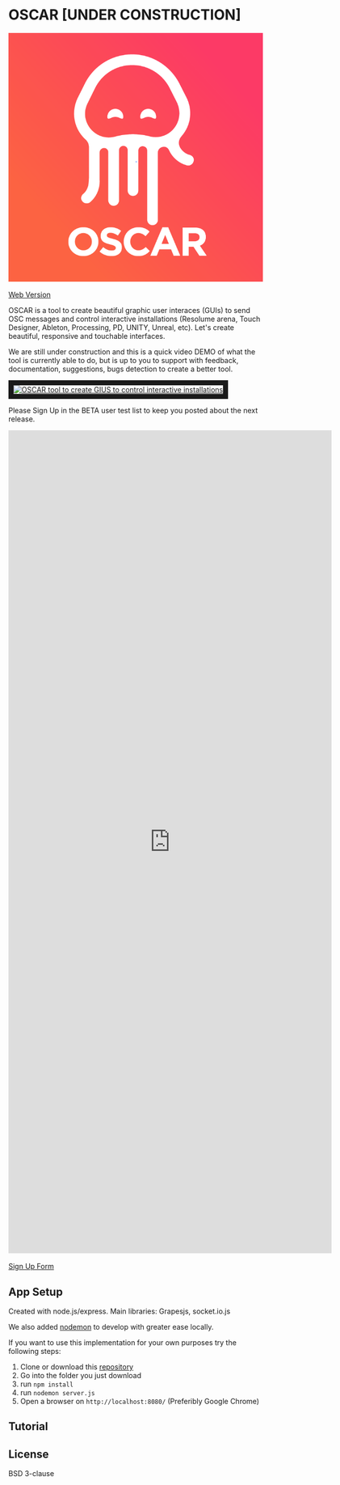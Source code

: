 # OSCAR [UNDER CONSTRUCTION]

![](assets/css/thumbnail.png)

[Web Version](https://trafalmejo.github.io/OSCar/)

OSCAR is a tool to create beautiful graphic user interaces (GUIs) to send OSC messages and control interactive installations (Resolume arena, Touch Designer, Ableton, Processing, PD, UNITY, Unreal, etc).
Let's create beautiful, responsive and touchable interfaces.

We are still under construction and this is a quick video DEMO of what the tool is currently able to do, but is up to you to support with feedback, documentation, suggestions, bugs detection to create a better tool.

<a href="http://www.youtube.com/watch?feature=player_embedded&v=ZcW8zBWRLf0
" target="_blank"><img src="http://img.youtube.com/vi/ZcW8zBWRLf0/0.jpg" 
alt="OSCAR tool to create GIUS to control interactive installations" width="1200" height="400" border="10" /></a>

Please Sign Up in the BETA user test list to keep you posted about the next release.
<iframe src="https://docs.google.com/forms/d/e/1FAIpQLSdVnwJ9l5JzyjN2PP9OrZx5by7lDniyIJPSCUpp-5EfKDMrsQ/viewform?embedded=true" width="640" height="1628" frameborder="0" marginheight="0" marginwidth="0">Loading...</iframe>


[Sign Up Form](https://forms.gle/1pGiDJDh3jur8Tq68)


## App Setup

Created with node.js/express. Main libraries: Grapesjs, socket.io.js

We also added [nodemon](https://nodemon.io/) to develop with greater ease locally.

If you want to use this implementation for your own purposes try the following steps:

  1. Clone or download this [repository](https://github.com/trafalmejo/OSCar/)
  2. Go into the folder you just download
  2. run `npm install`
  3. run `nodemon server.js`
  4. Open a browser on `http://localhost:8080/` (Preferibly Google Chrome)

## Tutorial


## License

BSD 3-clause